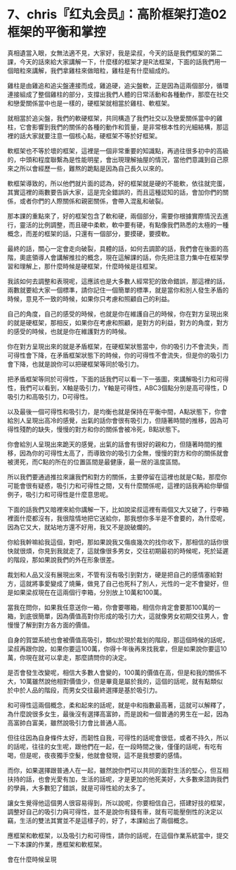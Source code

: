 # 7、chris『红丸会员』：高阶框架打造02框架的平衡和掌控

真相遺當入眼，女無法適不見，大家好，我是梁叔，今天的話是我們框架的第二課，今天的話來給大家講解一下，什麼樣的框架才是R法框架，下面的話我們用一個暗粒來講解，我們拿雞柱來做暗粒，雞柱是有什麼組成的。

雞柱是由雞追和追尖盤連接而成，雞追硬，追尖盤軟，正是因為這兩個部分，循環連接組成了整個雞柱的部分，支撐出我們人體的日常活動和各種動作，那麼在社交和戀愛關係當中也是一樣的，硬框架就相當於雞柱、軟框架。

就相當於追尖盤，我們的軟硬框架，共同構造了我們社交以及戀愛關係當中的雞柱，它會影響到我們的關係的各種的動作和質量，是非常根本性的光細結構，那這裡的話大家就要注意一個核心點，硬框架不等於好框架。

軟框架也不等於壞的框架，這裡是一個非常重要的知識點，再過往很多初中的高級的，中頭和程度聯繫為是性能明星，會出現理解抽屋的情況，當他們意識到自己原來之所以會經歷一些，難熬的跪點是因為自己長久以來的。

軟框架導致的，所以他們就片面的認為，好的框架就是硬的不能軟，依往就完蛋，其實這裡的兩數要告訴大家，這是完全錯誤的，而且這種認知的話，會加你們的關係，或者你們的人際關係和親密關係，會帶入混亂和破裂。

那本課的重點來了，好的框架包含了軟和硬，兩個部分，需要你根據實際情況去進行，靈活的比例調整，而且硬中柔軟，軟中要有硬，有點像我們熟悉的太極的一種概念，而差的框架的話，只還有一個部分，要摸硬，要摸軟。

最終的話，關心一定會走向破裂，具體的話，如何去調節的話，我們會在後面的高階，奧底領導人會講解推拉的概念，現在這解課的話，你先把注意力集中在框架學習和理解上，那什麼時候是硬框架，什麼時候是往框架。

我該如何去調整和表現呢，這應該也是大多數人經常犯的致命錯誤，那這裡的話，兩數就要給大家一個標準，請你記住一個簡單的標準，就是當你和別人發生矛盾的時候，意見不一致的時候，如果你只考慮和照顧自己的利益。

自己的角度，自己的感受的時候，也就是你在維護自己的時候，你在對方呈現出來的就是硬框架，那相反，如果你在考慮和照顧，是對方的利益，對方的角度，對方的感受的時候，也就是你在維護對方的時候。

你在對方呈現出來的就是矛盾框架，在硬框架狀態當中，你的吸引力不會流失，而可得性會下降，在矛盾框架狀態下的時候，你的可得性不會流失，但是你的吸引力會下降，也就是說你可以把硬框架等同於吸引力。

把矛盾框架等同於可得性，下面的話我們可以看一下一張圖，來講解吸引力和可得性，我們可以看到，X軸是吸引力，Y軸是可得性，ABC3個點分別是高可得性，D吸引力和高吸引力，D可得性。

以及最後一個可得性和吸引力，是均衡也就是保持在平衡中間，A點狀態下，你會給別人呈現出高冷的感覺，出氣的話你會很有吸引力，但隨著時間的推移，因為可得性殘酌的缺失，慢慢的對方和你的關係會被冷死，B點狀態下。

你會給別人呈現出來跪天的感覺，出氣的話會有很好的親和力，但隨著時間的推移，因為你的可得性太高了，而導致你的吸引力全無，慢慢的對方和你的關係就會被燙死，而C點的所在的位置區間是最健康，最一居的溫度區間。

所以我們要通過推拉來讓我們和對方的關係，主要停留在這裡也就是C點，那麼你可能會很有疑惑，吸引力和可得性之間，又有什麼關係呢，這裡的話我再給你舉個例子，吸引力和可得性是什麼意思呢。

下面的話我們又暗裡來給你講解一下，比如說梁叔這裡有兩個又大又破了，行李箱裡面什麼都沒有，我很陰情地把它送給你，那我想你多半是不會要的，為什麼呢，因為它又大，就站地方還不好用，我又不是說破爛的。

你給我幹嘛給我這個，對吧，那如果說我又傷痕幾次的找你收下，那相信的話你很快就很煩，你見到我就走了，這就像很多男女，交往初期最初的時候呢，死於延遲的階段，那如果說我們的外在形象很差。

裁划和人品又沒有展現出來，不管有沒有吸引到對方，硬是把自己的感情塞給對方，這就將事愛變成了燒藥，做見了自己也死科了別人，光性的一定不會變好，但是如果梁叔現在在這兩個行李箱，分別放上10萬和100萬。

當我在問你，如果我任意送你一箱，你會要哪箱，相信你肯定會要那100萬的一箱，到底很簡單，因為價值高對你形成的吸引力大，這就像男女初期交往男人，會慢慢了解到對方各方面的價值。

自身的賀盟系統也會被價值高吸引，類似於現於裁划的階段，那這個時候的話呢，梁叔再跟你說，如果你要這100萬，你得十年後再來找我拿，但是如果說你要這10萬，你現在就可以拿走，那麼請問你的決定。

是否會發生改變呢，相信大多數人會變的，100萬的價值在高，但是和我的關係不大，10萬雖然說他相對價值少，但是畢竟是屬於我的，這個的話呢，就有點類似於中於人品的階段，而男女交往最終選擇是基於吸引力。

和可得性這兩個概念，柔和起來的話呢，就是中和指數最高著，這就可以解釋了，為什麼說很多女生，最後沒有選擇高富帥，而是說和一個普通的男生在一起，因為高富帥白富美，雖然說吸引力會比普通人高。

但往往因為自身條件太好，而韌性自我，可得性的話呢會很低，或者不持久，所以的話呢，往往的女生呢，跟他們在一起，在一段時間之後，僅僅的話呢，有吃有喝，但是呢，夜夜獨手空髮，他就會發現，這不是我想要的感情。

而你，如果選擇跟普通人在一起，雖然說你們可以共同的面對生活的堅心，但互相扶持的話，也會光愛有加，生活的話呢，才是更加的他死美好，大多數來諮詢我們的學員，大多數犯了錯誤，就是可得性給的太多了。

讓女生覺得他這個男人很容易得到，所以說呢，你要相信自己，搭建好技的框架，調整好自己的吸引力與可得性，並不是說你有錢有車，就有可能壓倒性的決定以竊，生活的雙法其實並不是這樣子的，好了，本課給出了兩個概念。

應框架和軟框架，以及吸引力和可得性，請你的話呢，在這個作業系統當中，提交一下本課的作業，應框架和軟框架。

會在什麼時候呈現